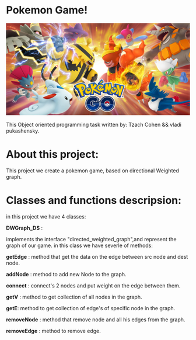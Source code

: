 # Pokemon Game!

![alt text](https://github.com/Tzachc/Pokemon_Game/blob/main/data/logo.jpg)

This Object oriented programming task written by:
Tzach Cohen && vladi pukashensky.
# About this project:
This project we create a pokemon game, based on directional Weighted graph.

# Classes and functions descripsion:
in this project we have 4 classes:

**DWGraph_DS** :

implements the interface "directed_weighted_graph",and represent the graph of our game.
in this class we have severle of methods:

**getEdge** : method that get the data on the edge between src node and dest node.

**addNode** : method to add new Node to the graph.

**connect** : connect's 2 nodes and put weight on the edge between them.

**getV** : method to get collection of all nodes in the graph.

**getE**: method to get collection of edge's of specific node in the graph.

**removeNode** : method that remove node and all his edges from the graph.

**removeEdge** : method to remove edge.


